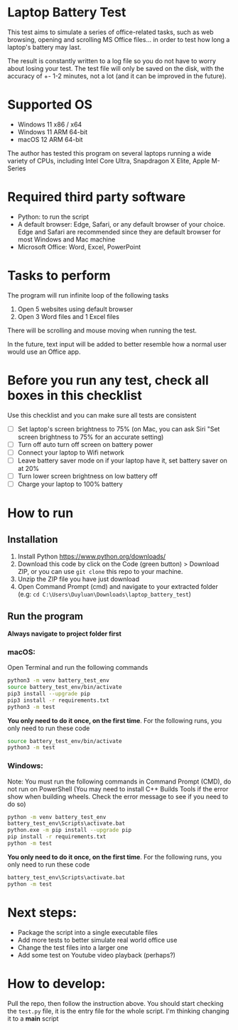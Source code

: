 # Laptop Battery Test

This test aims to simulate a series of office-related tasks, such as web browsing, opening and scrolling MS Office files... in order to test how long a laptop's battery may last.

The result is constantly written to a log file so you do not have to worry about losing your test. The test file will only be saved on the disk, with the accuracy of +- 1-2 minutes, not a lot (and it can be improved in the future).

# Supported OS

- Windows 11 x86 / x64
- Windows 11 ARM 64-bit
- macOS 12 ARM 64-bit

The author has tested this program on several laptops running a wide variety of CPUs, including Intel Core Ultra, Snapdragon X Elite, Apple M-Series

# Required third party software

- Python: to run the script
- A default browser: Edge, Safari, or any default browser of your choice. Edge and Safari are recommended since they are default browser for most Windows and Mac machine
- Microsoft Office: Word, Excel, PowerPoint

# Tasks to perform

The program will run infinite loop of the following tasks
1. Open 5 websites using default browser
2. Open 3 Word files and 1 Excel files

There will be scrolling and mouse moving when running the test.

In the future, text input will be added to better resemble how a normal user would use an Office app.

# Before you run any test, check all boxes in this checklist

Use this checklist and you can make sure all tests are consistent
- [ ] Set laptop's screen brightness to 75% (on Mac, you can ask Siri "Set screen brightness to 75% for an accurate setting)
- [ ] Turn off auto turn off screen on battery power
- [ ] Connect your laptop to Wifi network
- [ ] Leave battery saver mode on if your laptop have it, set battery saver on at 20%
- [ ] Turn lower screen brightness on low battery off
- [ ] Charge your laptop to 100% battery

# How to run

## Installation

1. Install Python https://www.python.org/downloads/
2. Download this code by click on the Code (green button) > Download ZIP, or you can use `git clone` this repo to your machine.
3. Unzip the ZIP file you have just download
4. Open Command Prompt (cmd) and navigate to your extracted folder (e.g: `cd C:\Users\Duyluan\Downloads\laptop_battery_test`)

## Run the program

**Always navigate to project folder first**

### macOS:

Open Terminal and run the following commands

```sh
python3 -m venv battery_test_env
source battery_test_env/bin/activate
pip3 install --upgrade pip
pip3 install -r requirements.txt
python3 -m test
```

**You only need to do it once, on the first time**. For the following runs, you only need to run these code

```sh
source battery_test_env/bin/activate
python3 -m test
```

### Windows:

Note: You must run the following commands in Command Prompt (CMD), do not run on PowerShell
(You may need to install C++ Builds Tools if the error show when building wheels. Check the error message to see if you need to do so)

```sh
python -m venv battery_test_env
battery_test_env\Scripts\activate.bat
python.exe -m pip install --upgrade pip
pip install -r requirements.txt
python -m test
```

**You only need to do it once, on the first time**. For the following runs, you only need to run these code

```sh
battery_test_env\Scripts\activate.bat
python -m test
```

# Next steps:
- Package the script into a single executable files
- Add more tests to better simulate real world office use
- Change the test files into a larger one
- Add some test on Youtube video playback (perhaps?)

# How to develop:

Pull the repo, then follow the instruction above. You should start checking the `test.py` file, it is the entry file for the whole script.
I'm thinking changing it to a __main__ script
